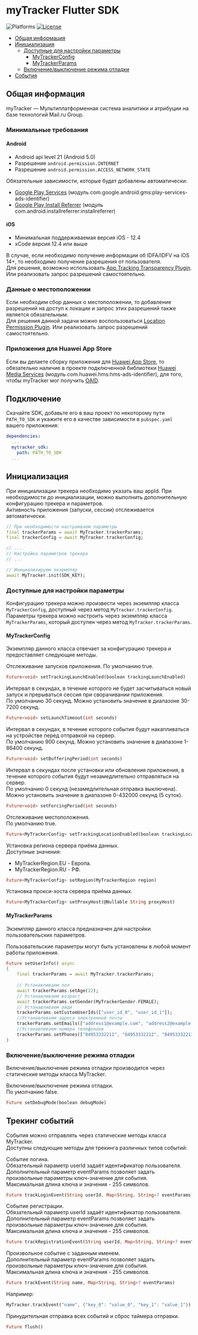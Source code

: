 # myTracker Flutter SDK

![Platforms][platforms-svg]
[![License][license-svg]][license-link]

* [Общая информация](#общая-информация)
* [Инициализация](#инициализация)
    * [Доступные для настройки параметры](#доступные-для-настройки-параметры)
        * [MyTrackerConfig](#mytrackerconfig)
        * [MyTrackerParams](#mytrackerparams)
    * [Включение/выключение режима отладки](#включение/выключение-режима-отладки)
* [События](#события)

## Общая информация

myTracker — Мультиплатформенная система аналитики и атрибуции на базе технологий Mail.ru Group.

### Минимальные требования

#### Android
* Android api level 21 (Android 5.0)
* Разрешение `android.permission.INTERNET`
* Разрешение `android.permission.ACCESS_NETWORK_STATE`

Обязательные зависимости, которые будет добавлены автоматически:
* [Google Play Services](https://developers.google.com/android/guides/setup) (модуль com.google.android.gms:play-services-ads-identifier)
* [Google Play Install Referrer](https://developer.android.com/google/play/installreferrer) (модуль com.android.installreferrer:installreferrer)

#### iOS
* Минимальная поддерживаемая версия iOS - 12.4
* xCode версия 12.4 или выше

В случае, если необходимо получение информации об IDFA/IDFV на iOS 14+, то необходимо получение разрешения от пользователя.  
Для решения, возможно использовать [App Tracking Transparency Plugin](https://pub.dev/packages/app_tracking_transparency). Или реализовать запрос разрешений самостоятельно.

### Данные о местоположении

Если необходим сбор данных о местоположении, то добавление разрешений на доступ к локации и запрос этих разрешений также является обязательным.  
Для решения данной задачи можно воспользоваться [Location Permission Plugin](https://pub.dev/packages/location_permissions). Или реализовать запрос разрешений самостоятельно.

### Приложения для Huawei App Store
Если вы делаете сборку приложения для [Huawei App Store](https://appstore.huawei.com/), то обязательно наличие в проекте подключенной библиотеки
[Huawei Media Services](https://developer.huawei.com/consumer/en/service/hms/catalog/pps_document.html?page=hmssdk_huaweipps_devprepare_download_SDK)
(модуль com.huawei.hms:hms-ads-identifier), для того, чтобы myTracker мог получить
[OAID](https://developer.huawei.com/consumer/en/service/hms/catalog/pps_document.html?page=hmssdk_huaweipps_introduction).

## Подключение

Скачайте SDK, добавьте его в ваш проект по некоторому пути `PATH_TO_SDK` и укажите его в качестве зависимости в `pubspec.yaml` вашего приложения:
```yaml
dependencies:
  ...
  mytracker_sdk:
    path: PATH_TO_SDK
  ...
```

## Инициализация

При инициализации трекера необходимо указать ваш appId.
При необходимости до инициализации, можно выполнить дополнительную конфигурацию трекера и параметров.  
Активность приложения (запуски, сессии) отслеживается автоматически.

```dart
// При необходимости настраиваем параметры
final trackerParams = await MyTracker.trackerParams;
final trackerConfig = await MyTracker.trackerConfig;

// ...
// Настройка параметров трекера
// ...

// Инициализируем экземпляр
await MyTracker.init(SDK_KEY);
```


### Доступные для настройки параметры

Конфигурацию трекера можно произвести через экземпляр класса `MyTrackerConfig`, доступный через метод `MyTracker.trackerConfig`.  
Параметры трекера можно настроить через экземпляр класса `MyTrackerParams`, который доступен через метод `MyTracker.trackerParams`.

#### MyTrackerConfig
Экземпляр данного класса отвечает за конфигурацию трекера и предоставляет следующие методы.

Отслеживание запусков приложения. По умолчанию true.
```dart
Future<void> setTrackingLaunchEnabled(boolean trackingLaunchEnabled)
```

Интервал в секундах, в течение которого не будет засчитываться новый запуск и прерываться сессия при сворачивании приложения.  
По умолчанию 30 секунд. Можно установить значение в диапазоне 30-7200 секунд.
```dart
Future<void> setLaunchTimeout(int seconds)
```

Интервал в секундах, в течение которого события будут накапливаться на устройстве перед отправкой на сервер.  
По умолчанию 900 секунд. Можно установить значение в диапазоне 1-86400 секунд.
```dart
Future<void> setBufferingPeriod(int seconds)
```

Интервал в секундах после установки или обновления приложения, в течение которого события будут незамедлительно отправляться на сервер.  
По умолчанию 0 секунд (незамедлительная отправка выключена). Можно установить значение в диапазоне 0-432000 секунд (5 суток).
```dart
Future<void> setForcingPeriod(int seconds)
```

Отслеживание местоположения.  
По умолчанию true.
```dart
Future<MyTrackerConfig> setTrackingLocationEnabled(boolean trackingLocationEnabled)
```

Установка региона сервера приёма данных.   
Доступные значения:
* MyTrackerRegion.EU - Европа.
* MyTrackerRegion.RU - РФ.
```dart
Future<MyTrackerConfig> setRegion(MyTrackerRegion region)
```

Установка прокси-хоста сервера приёма данных.
```dart
Future<MyTrackerConfig> setProxyHost(@Nullable String proxyHost)
```

#### MyTrackerParams
Экземпляр данного класса предназначен для настройки пользовательских параметров.

Пользовательские параметры могут быть установлены в любой момент работы приложения.

```dart 
Future setUserInfo() async
{
    final trackerParams = await MyTracker.trackerParams;
     
    // Устанавливаем пол
    await trackerParams.setAge(22);
    // Устанавливаем возраст
    await trackerParams.setGender(MyTrackerGender.FEMALE);
    // Устанавливаем айди
    trackerParams.setCustomUserIds(["user_id_0", "user_id_1"]);
    //Устанавливаем адреса электронной почты
    trackerParams.setEmails(["address1@example.com", "address2@example.com"]);
    //Устанавливаем номера телефонаов
    trackerParams.setPhones(["84953332211", "84953332212", "84953332213"]);
}
```

### Включение/выключение режима отладки
Включение/выключение режима отладки производится через статические методы класса MyTracker.

Включение/выключение режима отладки.  
По умолчанию false.
```dart
Future setDebugMode(boolean debugMode)
```

## Трекинг событий
События можно отправлять через статические методы класса MyTracker.  
Доступны следующие методы для трекинга различных типов событий:

Событие логина.  
Обязательный параметр userId задаёт идентификатор пользователя.  
Дополнительный параметр eventParams позволяет задать произвольные параметры ключ-значение для события.  
Максимальная длина ключа и значения - 255 символов.
```dart 
Future trackLoginEvent(String userId, Map<String, String>? eventParams)
```

Событие регистрации.  
Обязательный параметр userId задаёт идентификатор пользователя.  
Дополнительный параметр eventParams позволяет задать произвольные параметры ключ-значение для события.  
Максимальная длина ключа и значения - 255 символов.
```dart  
Future trackRegistrationEvent(String userId, Map<String, String>? eventParams)
```

Произвольное событие с заданным именем.  
Дополнительный параметр eventParams позволяет задать произвольные параметры ключ-значение для события.  
Максимальная длина ключа и значения - 255 символов.
```dart 
Future trackEvent(String name, Map<String, String>? eventParams)
```

Например:
```dart 
MyTracker.trackEvent("name", {"key_0": "value_0", "key_1": "value_1"});
```

Принудительная отправка всех событий и сброс таймера отправки.
```dart 
Future flush()
```

[license-svg]: https://img.shields.io/badge/license-LGPL-lightgrey.svg
[license-link]: https://github.com/myTrackerSDK/mytracker-flutter/blob/master/LICENSE
[platforms-svg]: https://img.shields.io/badge/platform-Flutter-lightgrey.svg
